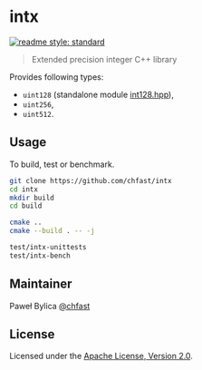 # intx

[![readme style: standard][readme style standard badge]][standard readme]

> Extended precision integer C++ library

Provides following types:

- `uint128` (standalone module [int128.hpp]),
- `uint256`,
- `uint512`.

## Usage

To build, test or benchmark.

```bash
git clone https://github.com/chfast/intx
cd intx
mkdir build
cd build

cmake ..
cmake --build . -- -j

test/intx-unittests
test/intx-bench
```

## Maintainer

Paweł Bylica [@chfast]

## License

Licensed under the [Apache License, Version 2.0].


[@chfast]: https://github.com/chfast
[Apache License, Version 2.0]: LICENSE
[int128.hpp]: include/intx/int128.hpp
[standard readme]: https://github.com/RichardLitt/standard-readme

[readme style standard badge]: https://img.shields.io/badge/readme%20style-standard-brightgreen.svg?style=flat-square

